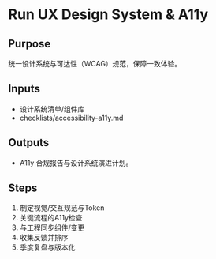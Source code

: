 # Run UX Design System & A11y

## Purpose

统一设计系统与可达性（WCAG）规范，保障一致体验。

## Inputs

- 设计系统清单/组件库
- checklists/accessibility-a11y.md

## Outputs

- A11y 合规报告与设计系统演进计划。

## Steps

1. 制定视觉/交互规范与Token
2. 关键流程的A11y检查
3. 与工程同步组件/变更
4. 收集反馈并排序
5. 季度复盘与版本化
